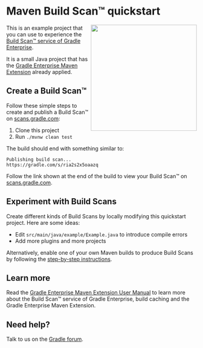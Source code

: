 # Maven Build Scan™ quickstart

<img src="http://bit.ly/2JSSCT0" align="right" width="280" />

This is an example project that you can use to experience the [Build Scan™ service of Gradle Enterprise][gradle.com].

It is a small Java project that has the [Gradle Enterprise Maven Extension][manual] already applied.

## Create a Build Scan™

Follow these simple steps to create and publish a Build Scan™ on [scans.gradle.com][scans.gradle.com]:

1. Clone this project
1. Run `./mvnw clean test`

The build should end with something similar to:

    Publishing build scan...
    https://gradle.com/s/ria2s2x5oaazq

Follow the link shown at the end of the build to view your Build Scan™ on [scans.gradle.com][scans.gradle.com].

## Experiment with Build Scans

Create different kinds of Build Scans by locally modifying this quickstart project. Here are some ideas:

- Edit `src/main/java/example/Example.java` to introduce compile errors
- Add more plugins and more projects

Alternatively, enable one of your own Maven builds to produce Build Scans by following the [step-by-step instructions][scans.gradle.com].

## Learn more

Read the [Gradle Enterprise Maven Extension User Manual][manual] to learn more about the Build Scan™ service of Gradle Enterprise, build caching and the Gradle Enterprise Maven Extension.

## Need help?

Talk to us on the [Gradle forum][gradle-forum].

[manual]: https://docs.gradle.com/enterprise/maven-extension
[gradle.com]: https://www.gradle.com
[terms-of-service]: https://gradle.com/terms-of-service
[scans.gradle.com]: https://scans.gradle.com
[gradle-forum]: https://discuss.gradle.org/c/help-discuss/scans

